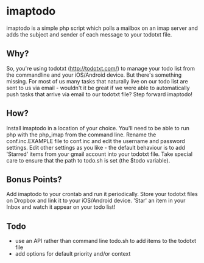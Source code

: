 imaptodo
========

imaptodo is a simple php script which polls a mailbox on an imap server and adds the subject and sender of each message to your todotxt file.

Why?
----
So, you're using todotxt (http://todotxt.com/) to manage your todo list from the commandline and your iOS/Android device. But there's something missing. For most of us many tasks that naturally live on our todo list are sent to us via email - wouldn't it be great if we were able to automatically push tasks that arrive via email to our todotxt file? Step forward imaptodo!


How?
----
Install imaptodo in a location of your choice. You'll need to be able to run php with the php_imap from the command line. Rename the conf.inc.EXAMPLE file to conf.inc and edit the username and password settings. Edit other settings as you like - the default behaviour is to add 'Starred' items from your gmail account into your todotxt file. Take special care to ensure that the path to todo.sh is set (the $todo variable).


Bonus Points?
-------------
Add imaptodo to your crontab and run it periodically. Store your todotxt files on Dropbox and link it to your iOS/Android device. 'Star' an item in your Inbox and watch it appear on your todo list!


Todo
----
- use an API rather than command line todo.sh to add items to the todotxt file
- add options for default priority and/or context
